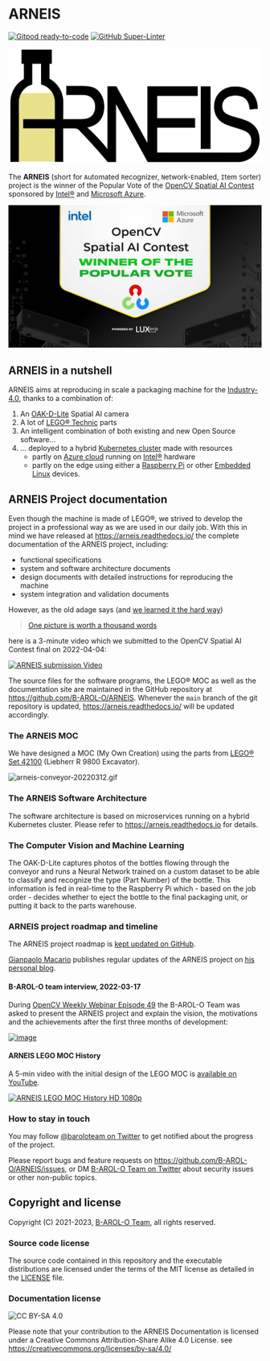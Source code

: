 # ARNEIS

[![Gitpod ready-to-code](https://img.shields.io/badge/Gitpod-ready--to--code-908a85?logo=gitpod)](https://gitpod.io/#https://github.com/B-AROL-O/ARNEIS)
[![GitHub Super-Linter](https://github.com/B-AROL-O/ARNEIS/workflows/Lint%20Code%20Base/badge.svg)](https://github.com/marketplace/actions/super-linter)

[![ARNEIS logo](docs/images/arneis-logo.png)](https://arneis.readthedocs.io/)

The **ARNEIS** (short for `A`utomated `R`ecognizer, `N`etwork-`E`nabled, `I`tem `S`orter) project is the winner of the Popular Vote of the [OpenCV Spatial AI Contest](https://opencv.org/opencv-spatial-ai-contest/) sponsored by [Intel&reg;](https://www.intel.com/) and [Microsoft Azure](https://azure.microsoft.com/).

[![2022-06-14-opencv-spatial-ai-contest-popular-vote-winner.jpg](docs/images/2022-06-14-opencv-spatial-ai-contest-popular-vote-winner.jpg)](https://opencv.org/announcing-the-opencv-spatial-ai-contest-popular-vote-winner/)

## ARNEIS in a nutshell

ARNEIS aims at reproducing in scale a packaging machine for the [Industry-4.0](https://en.wikipedia.org/wiki/Fourth_Industrial_Revolution), thanks to a combination of:

1. An [OAK-D-Lite](https://docs.luxonis.com/projects/hardware/en/latest/pages/DM9095.html) Spatial AI camera
2. A lot of [LEGO&reg; Technic](https://www.lego.com/) parts
3. An intelligent combination of both existing and new Open Source software...
4. ... deployed to a hybrid [Kubernetes cluster](https://kubernetes.io/) made with resources
   - partly on [Azure cloud](https://azure.microsoft.com/) running on [Intel&reg;](https://www.intel.com/) hardware
   - partly on the edge using either a [Raspberry Pi](https://www.raspberrypi.org/) or other [Embedded Linux](https://linuxfoundation.org/) devices.

## ARNEIS Project documentation

Even though the machine is made of LEGO&reg;, we strived to develop the project in a professional way as we are used in our daily job.
With this in mind we have released at <https://arneis.readthedocs.io/> the complete documentation of the ARNEIS project, including:

- functional specifications
- system and software architecture documents
- design documents with detailed instructions for reproducing the machine
- system integration and validation documents

However, as the old adage says (and [we learned it the hard way](https://idioms.thefreedictionary.com/learned+the+hard+way))

> [One picture is worth a thousand words](https://en.wikipedia.org/wiki/A_picture_is_worth_a_thousand_words)

here is a 3-minute video which we submitted to the OpenCV Spatial AI Contest final on 2022-04-04:

<!--
[![ARNEIS submission Video draft - v0.4](https://img.youtube.com/vi/eBbF6LRGaUA/0.jpg)](https://www.youtube.com/watch?v=eBbF6LRGaUA "ARNEIS submission Video draft - v0.4")
-->

[![ARNEIS submission Video](https://img.youtube.com/vi/qHFRRHWtTqY/0.jpg)](https://www.youtube.com/watch?v=qHFRRHWtTqY "ARNEIS submission Video")

The source files for the software programs, the LEGO&reg; MOC as well as the documentation site are maintained in the GitHub repository at <https://github.com/B-AROL-O/ARNEIS>.
Whenever the `main` branch of the git repository is updated, <https://arneis.readthedocs.io/> will be updated accordingly.

### The ARNEIS MOC

We have designed a MOC (My Own Creation) using the parts from [LEGO&reg; Set 42100](https://arneis.readthedocs.io/en/latest/lego-set-42100/README.html) (Liebherr R 9800 Excavator).

![arneis-conveyor-20220312.gif](https://github.com/B-AROL-O/ARNEIS/raw/main/mocs/project/arneis-conveyor-20220312.gif)

### The ARNEIS Software Architecture

The software architecture is based on microservices running on a hybrid Kubernetes cluster.
Please refer to <https://arneis.readthedocs.io> for details.

### The Computer Vision and Machine Learning

The OAK-D-Lite captures photos of the bottles flowing through the conveyor and runs a Neural Network trained on a custom dataset to be able to classify and recognize the type (Part Number) of the bottle. This information is fed in real-time to the Raspberry Pi which - based on the job order - decides whether to eject the bottle to the final packaging unit, or putting it back to the parts warehouse.

### ARNEIS project roadmap and timeline

The ARNEIS project roadmap is [kept updated on GitHub](https://github.com/B-AROL-O/ARNEIS/milestones?direction=asc%26sort=due_date%26state=open).

[Gianpaolo Macario](https://github.com/gmacario/) publishes regular updates of the ARNEIS project on [his personal blog](https://gmacario.github.io/posts).

#### B-AROL-O team interview, 2022-03-17

 During [OpenCV Weekly Webinar Episode 49](https://twitter.com/opencvweekly/status/1504487889630945281) the B-AROL-O Team was asked to present the ARNEIS project and explain the vision, the motivations and the achievements after the first three months of development:

<!-- TODO: <https://github.com/B-AROL-O/ARNEIS/issues/259> -->

[![image](https://user-images.githubusercontent.com/75182/159136335-12c6b155-d7be-4172-bf84-1a45ef91c181.png)](https://www.linkedin.com/video/event/urn:li:ugcPost:6909587011267891201/)

#### ARNEIS LEGO MOC History

A 5-min video with the initial design of the LEGO MOC is [available on YouTube](https://www.youtube.com/watch?v=S-DiK0UgNBY).

[![ARNEIS LEGO MOC History HD 1080p](https://img.youtube.com/vi/S-DiK0UgNBY/0.jpg)](https://www.youtube.com/watch?v=S-DiK0UgNBY "ARNEIS LEGO MOC History HD 1080p")

### How to stay in touch

You may follow [@baroloteam on Twitter](https://twitter.com/baroloteam) to get notified about the progress of the project.

Please report bugs and feature requests on <https://github.com/B-AROL-O/ARNEIS/issues>, or DM [B-AROL-O Team on Twitter](https://twitter.com/baroloteam) about security issues or other non-public topics.

## Copyright and license

Copyright (C) 2021-2023, [B-AROL-O Team](https://github.com/B-AROL-O), all rights reserved.

### Source code license

The source code contained in this repository and the executable distributions are licensed under the terms of the MIT license as detailed in the [LICENSE](LICENSE) file.

### Documentation license

![CC BY-SA 4.0](https://i.creativecommons.org/l/by-sa/4.0/88x31.png)

Please note that your contribution to the ARNEIS Documentation is licensed under a Creative Commons Attribution-Share Alike 4.0 License. see <https://creativecommons.org/licenses/by-sa/4.0/>

<!-- EOF -->
